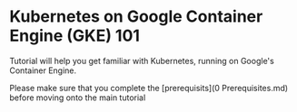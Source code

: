 # Kubernetes on Google Container Engine (GKE) 101

Tutorial will help you get familiar with Kubernetes, running on Google's Container Engine.

Please make sure that you complete the [prerequisits](0 Prerequisites.md) before moving onto the main tutorial
